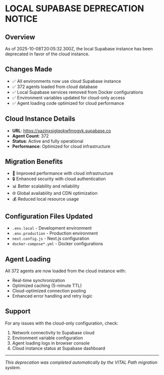 # LOCAL SUPABASE DEPRECATION NOTICE

## Overview
As of 2025-10-08T20:05:32.300Z, the local Supabase instance has been deprecated in favor of the cloud instance.

## Changes Made
- ✅ All environments now use cloud Supabase instance
- ✅ 372 agents loaded from cloud database
- ✅ Local Supabase services removed from Docker configurations
- ✅ Environment variables updated for cloud-only access
- ✅ Agent loading code optimized for cloud performance

## Cloud Instance Details
- **URL**: https://xazinxsiglqokwfmogyk.supabase.co
- **Agent Count**: 372
- **Status**: Active and fully operational
- **Performance**: Optimized for cloud infrastructure

## Migration Benefits
- 🚀 Improved performance with cloud infrastructure
- 🔒 Enhanced security with cloud authentication
- 📊 Better scalability and reliability
- 🌐 Global availability and CDN optimization
- 💰 Reduced local resource usage

## Configuration Files Updated
- `.env.local` - Development environment
- `.env.production` - Production environment
- `next.config.js` - Next.js configuration
- `docker-compose*.yml` - Docker configurations

## Agent Loading
All 372 agents are now loaded from the cloud instance with:
- Real-time synchronization
- Optimized caching (5-minute TTL)
- Cloud-optimized connection pooling
- Enhanced error handling and retry logic

## Support
For any issues with the cloud-only configuration, check:
1. Network connectivity to Supabase cloud
2. Environment variable configuration
3. Agent loading logs in browser console
4. Cloud instance status at Supabase dashboard

---
*This deprecation was completed automatically by the VITAL Path migration system.*
